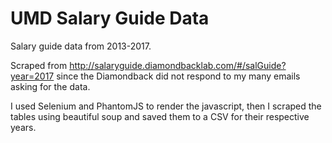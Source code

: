 # UMD Salary Guide Data
Salary guide data from 2013-2017. 

Scraped from http://salaryguide.diamondbacklab.com/#/salGuide?year=2017 since the Diamondback did not respond to my many emails asking for the data.


I used Selenium and PhantomJS to render the javascript, then I scraped the tables using beautiful soup and saved them to a CSV for their respective years.
